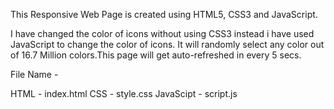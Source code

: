 
This Responsive Web Page is created using HTML5, CSS3 and JavaScript.

I have changed the color of icons without using CSS3 instead i have used JavaScript to change the color of icons. It will randomly select any color out of 16.7 Million colors.This page will get auto-refreshed in every 5 secs.


File Name -

HTML - index.html 
CSS - style.css 
JavaScipt - script.js
